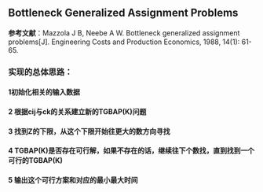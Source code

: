 ## Bottleneck Generalized Assignment Problems

**参考文献**：Mazzola J B, Neebe A W. Bottleneck generalized assignment problems[J]. Engineering Costs and Production Economics, 1988, 14(1): 61-65.

###  实现的总体思路：

####     1初始化相关的输入数据

####     2 根据cij与ck的关系建立新的TGBAP(K)问题

####     3 找到Z的下限，从这个下限开始往更大的数方向寻找

####     4 TGBAP(K)是否存在可行解，如果不存在的话，继续往下个数找，直到找到一个可行的TGBAP(K)

####     5 输出这个可行方案和对应的最小最大时间
